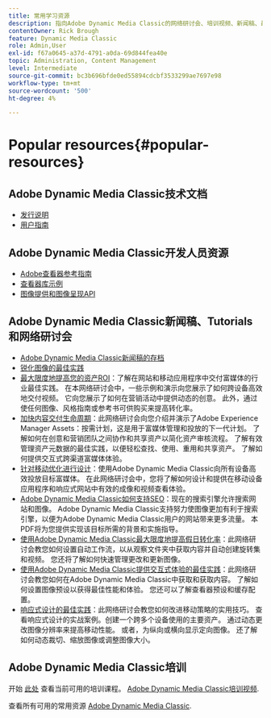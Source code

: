 ```yaml
---
title: 常用学习资源
description: 指向Adobe Dynamic Media Classic的网络研讨会、培训视频、新闻稿、最佳实践信息和开发人员资源的链接。
contentOwner: Rick Brough
feature: Dynamic Media Classic
role: Admin,User
exl-id: f67a0645-a37d-4791-a0da-69d844fea40e
topic: Administration, Content Management
level: Intermediate
source-git-commit: bc3b696bfde0ed55894cdcbf3533299ae7697e98
workflow-type: tm+mt
source-wordcount: '500'
ht-degree: 4%

---
```


# Popular resources{#popular-resources}

## Adobe Dynamic Media Classic技术文档

* [发行说明](https://experienceleague.adobe.com/en/docs/dynamic-media-developer-resources/release-notes/s7rn2017)
* [用户指南](introduction.md)

## Adobe Dynamic Media Classic开发人员资源

* [Adobe查看器参考指南](https://experienceleague.adobe.com/en/docs/dynamic-media-developer-resources)
* [查看器库示例](https://landing.adobe.com/en/na/dynamic-media/ctir-2755/live-demos.html)
* [图像提供和图像呈现API](https://experienceleague.adobe.com/en/docs/dynamic-media-developer-resources)

## Adobe Dynamic Media Classic新闻稿、Tutorials和网络研讨会

* [Adobe Dynamic Media Classic新闻稿的存档](/help/using/dynamic-media-newsletter.md)
* [锐化图像的最佳实践](/help/using/assets/s7_sharpening_images.pdf)
* [最大限度地提高您的资产ROI](https://adobecustomersuccess.adobeconnect.com/p5ar3hfrrec/?launcher=false&amp;fcsContent=true&amp;pbMode=normal&amp;proto=true)：了解在网站和移动应用程序中交付富媒体的行业最佳实践。 在本网络研讨会中，一些示例和演示向您展示了如何跨设备高效地交付视频。 它向您展示了如何在营销活动中提供动态的创意。 此外，通过使任何图像、风格指南或参考书可供购买来提高转化率。
* [加快内容交付生命周期](https://adobecustomersuccess.adobeconnect.com/p88ducm9pqv/)：此网络研讨会向您介绍并演示了Adobe Experience Manager Assets：按需计划，这是用于富媒体管理和投放的下一代计划。 了解如何在创意和营销团队之间协作和共享资产以简化资产审核流程。 了解有效管理资产元数据的最佳实践，以便轻松查找、使用、重用和共享资产。 了解如何提供交互式跨渠道富媒体体验。
* [针对移动优化进行设计](https://adobecustomersuccess.adobeconnect.com/p6oqd3wydif/?launcher=false&amp;fcsContent=true&amp;pbMode=normal&amp;proto=true)：使用Adobe Dynamic Media Classic向所有设备高效投放目标富媒体。 在此网络研讨会中，您将了解如何设计和提供在移动设备应用程序和响应式网站中有效的成像和视频查看体验。
* [Adobe Dynamic Media Classic如何支持SEO](/help/using/assets/s7_seo.pdf)：现在的搜索引擎允许搜索网站和图像。 Adobe Dynamic Media Classic支持努力使图像更加有利于搜索引擎，以便为Adobe Dynamic Media Classic用户的网站带来更多流量。 本PDF将为您提供实现该目标所需的背景和实施指导。
* [使用Adobe Dynamic Media Classic最大限度地提高假日转化率](https://adobecustomersuccess.adobeconnect.com/p32n1yr85c9/?proto=true)：此网络研讨会教您如何设置自动工作流，以从观察文件夹中获取内容并自动创建旋转集和视频。 您还将了解如何快速管理更改和更新图像。
* [使用Adobe Dynamic Media Classic提供交互式体验的最佳实践](https://seminars.adobeconnect.com/p7wb8ej3u6d/)：此网络研讨会教您如何在Adobe Dynamic Media Classic中获取和获取内容。 了解如何设置图像预设以获得最佳性能和体验。 您还可以了解查看器预设和缓存配置。
* [响应式设计的最佳实践](https://offers.adobe.com/en/na/marketing/landings/_40458_responsive_design_live_on_demand_webinar.html)：此网络研讨会教您如何改进移动策略的实用技巧。 查看响应式设计的实战案例。创建一个跨多个设备使用的主要资产。 通过动态更改图像分辨率来提高移动性能。 或者，为纵向或横向显示定向图像。 还了解如何动态裁切、缩放图像或调整图像大小。

## Adobe Dynamic Media Classic培训

开始 [此处](https://training.adobe.com/training/courses.html#product=adobe-scene7) 查看当前可用的培训课程。
[Adobe Dynamic Media Classic培训视频](https://experienceleague.adobe.com/en/docs/dynamic-media-classic/using/intro/training-videos#intro).

查看所有可用的常用资源 [Adobe Dynamic Media Classic](home.md).
